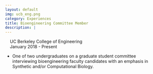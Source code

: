 ```yaml
---
layout: default
img: ucb_eng.png
category: Experiences
title: Bioengineering Committee Member
description: |
---
```

&nbsp;&nbsp;  <i class="fa fa-university alt-font"></i>&nbsp;UC Berkeley College of Engineering
<br>
&nbsp;&nbsp;  <i class="fa fa-calendar"></i>&nbsp;January 2018 - Present
<br>
<!--&nbsp;&nbsp;  Advisor: Andrew Ng (PhD Candidate)-->

* One of two undergraduates on a graduate student committee interviewing bioengineering faculty candidates with an emphasis in Synthetic and/or Computational Biology.
